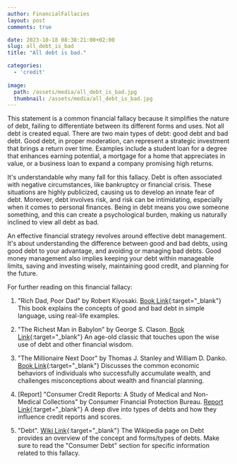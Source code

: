 ```yaml
---
author: FinancialFallacies
layout: post
comments: true

date: 2023-10-18 08:38:21:00+02:00  
slug: all_debt_is_bad
title: "All debt is bad."

categories:
  - 'credit'
  
image:
  path: /assets/media/all_debt_is_bad.jpg
  thumbnail: /assets/media/all_debt_is_bad.jpg
---
```


This statement is a common financial fallacy because it simplifies the nature of debt, failing to differentiate between its different forms and uses. Not all debt is created equal. There are two main types of debt: good debt and bad debt. Good debt, in proper moderation, can represent a strategic investment that brings a return over time. Examples include a student loan for a degree that enhances earning potential, a mortgage for a home that appreciates in value, or a business loan to expand a company promising high returns.

It's understandable why many fall for this fallacy. Debt is often associated with negative circumstances, like bankruptcy or financial crisis. These situations are highly publicized, causing us to develop an innate fear of debt. Moreover, debt involves risk, and risk can be intimidating, especially when it comes to personal finances. Being in debt means you owe someone something, and this can create a psychological burden, making us naturally inclined to view all debt as bad.

An effective financial strategy revolves around effective debt management. It's about understanding the difference between good and bad debts, using good debt to your advantage, and avoiding or managing bad debts. Good money management also implies keeping your debt within manageable limits, saving and investing wisely, maintaining good credit, and planning for the future.

For further reading on this financial fallacy:

1. "Rich Dad, Poor Dad" by Robert Kiyosaki. [Book Link](https://www.amazon.com/Rich-Dad-Poor-Teach-Middle/dp/1612680194/ref=nosim?tag=financialfall-20){:target="_blank"}
This book explains the concepts of good and bad debt in simple language, using real-life examples.

2. "The Richest Man in Babylon" by George S. Clason. [Book Link](https://www.amazon.com/Richest-Man-Babylon-George-Clason/dp/1505339111/ref=nosim?tag=financialfall-20){:target="_blank"}
An age-old classic that touches upon the wise use of debt and other financial wisdom.

3. "The Millionaire Next Door" by Thomas J. Stanley and William D. Danko. [Book Link](https://www.amazon.com/Millionaire-Next-Door-Surprising-Americas/dp/1589795474/ref=nosim?tag=financialfall-20){:target="_blank"}
Discusses the common economic behaviors of individuals who successfully accumulate wealth, and challenges misconceptions about wealth and financial planning.

4. [Report] "Consumer Credit Reports: A Study of Medical and Non-Medical Collections" by Consumer Financial Protection Bureau. [Report Link](https://www.consumerfinance.gov/data-research/research-reports/consumer-credit-reports-a-study-of-medical-and-non-medical-collections/){:target="_blank"}
A deep dive into types of debts and how they influence credit reports and scores.

5. "Debt". [Wiki Link](https://en.wikipedia.org/wiki/List_of_countries_by_external_debt){:target="_blank"}
The Wikipedia page on Debt provides an overview of the concept and forms/types of debts. Make sure to read the "Consumer Debt" section for specific information related to this fallacy.
